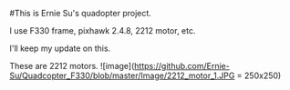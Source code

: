 #This is Ernie Su's quadopter project.

I use F330 frame, pixhawk 2.4.8, 2212 motor, etc.

I'll keep my update on this. 


These are 2212 motors.
![image](https://github.com/Ernie-Su/Quadcopter_F330/blob/master/Image/2212_motor_1.JPG = 250x250)

